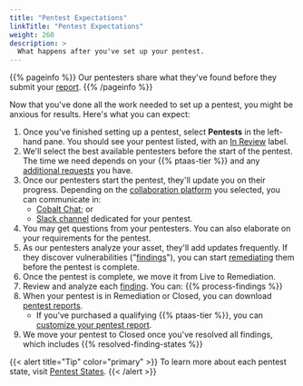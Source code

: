 ```yaml
---
title: "Pentest Expectations"
linkTitle: "Pentest Expectations"
weight: 260
description: >
  What happens after you've set up your pentest.
---
```


{{% pageinfo %}}
Our pentesters share what they've found before they submit your [report](/platform-deep-dive/pentests/reports/).
{{% /pageinfo %}}

Now that you've done all the work needed to set up a pentest, you might be anxious for
results. Here's what you can expect:

1. Once you've finished setting up a pentest, select **Pentests** in the left-hand
   pane. You should see your pentest listed, with an [In Review](/platform-deep-dive/pentests/pentest-process/pentest-states/) label.
1. We'll select the best available pentesters before the start of the pentest. The time we need
   depends on your {{% ptaas-tier %}} and any [additional requests](/getting-started/review-pentest/#additional-requests) you have.
1. Once our pentesters start the pentest, they'll update you on their progress. Depending on the [collaboration platform](/platform-deep-dive/collaboration/collaborate-on-pentests/) you selected, you can communicate in:
   - [Cobalt Chat](/platform-deep-dive/collaboration/collaborate-on-pentests/#collaborate-in-cobalt-chat); or
   - [Slack channel](/platform-deep-dive/collaboration/collaborate-on-pentests/#use-slack-for-communication) dedicated for your pentest.
1. You may get questions from your pentesters. You can also elaborate
   on your requirements for the pentest.
1. As our pentesters analyze your asset, they'll add updates frequently. If they discover vulnerabilities ("[findings](/platform-deep-dive/pentests/findings/)"), you can start
   [remediating](/platform-deep-dive/pentests/findings/remediate-findings/) them before the pentest is complete.
1. Once the pentest is complete, we move it from Live to Remediation.
1. Review and analyze each [finding](/platform-deep-dive/pentests/findings/). You can:
    {{% process-findings %}}
1. <a id="report-timing">When your pentest is in Remediation or Closed, you can download [pentest reports](/platform-deep-dive/pentests/reports/).
    - If you've purchased a qualifying {{% ptaas-tier %}}, you can [customize your pentest report](/platform-deep-dive/pentests/reports/customize-report/).
1. We move your pentest to Closed once you've resolved all findings, which includes {{% resolved-finding-states %}}

{{< alert title="Tip" color="primary" >}}
To learn more about each pentest state, visit [Pentest States](/platform-deep-dive/pentests/pentest-process/pentest-states/).
{{< /alert >}}
